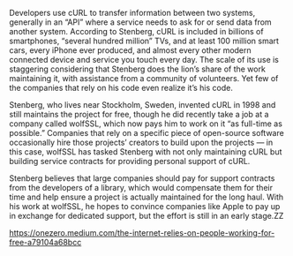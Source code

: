 Developers use cURL to transfer information between two systems, generally in an “API” where a service needs to ask for or send data from another system. According to Stenberg, cURL is included in billions of smartphones, “several hundred million” TVs, and at least 100 million smart cars, every iPhone ever produced, and almost every other modern connected device and service you touch every day. The scale of its use is staggering considering that Stenberg does the lion’s share of the work maintaining it, with assistance from a community of volunteers. Yet few of the companies that rely on his code even realize it’s his code.

Stenberg, who lives near Stockholm, Sweden, invented cURL in 1998 and still maintains the project for free, though he did recently take a job at a company called wolfSSL, which now pays him to work on it “as full-time as possible.” Companies that rely on a specific piece of open-source software occasionally hire those projects’ creators to build upon the projects — in this case, wolfSSL has tasked Stenberg with not only maintaining cURL but building service contracts for providing personal support of cURL.

Stenberg believes that large companies should pay for support contracts from the developers of a library, which would compensate them for their time and help ensure a project is actually maintained for the long haul. With his work at wolfSSL, he hopes to convince companies like Apple to pay up in exchange for dedicated support, but the effort is still in an early stage.ZZ

https://onezero.medium.com/the-internet-relies-on-people-working-for-free-a79104a68bcc
